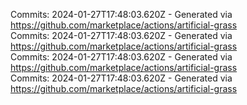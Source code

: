 Commits: 2024-01-27T17:48:03.620Z - Generated via https://github.com/marketplace/actions/artificial-grass
<br>
Commits: 2024-01-27T17:48:03.620Z - Generated via https://github.com/marketplace/actions/artificial-grass
<br>
Commits: 2024-01-27T17:48:03.620Z - Generated via https://github.com/marketplace/actions/artificial-grass
<br>
Commits: 2024-01-27T17:48:03.620Z - Generated via https://github.com/marketplace/actions/artificial-grass
<br>
